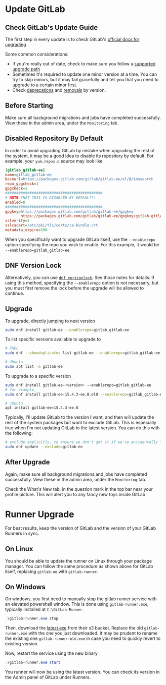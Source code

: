 # Update GitLab

## Check GitLab's Update Guide

The first step in every update is to check GitLab's [official docs for upgrading](https://docs.gitlab.com/ee/update/package/)

Some common considerations:

- If you're really out of date, check to make sure you follow a [supported upgrade path](https://docs.gitlab.com/ee/update/index.html#upgrade-paths)
- Sometimes it's required to update one minor version at a time. You can try to skip minors, but it may fail gracefully and tell you that you need to upgrade to a certain minor first.
- Check [deprecations](https://docs.gitlab.com/ee/update/deprecations.html) and [removals](https://docs.gitlab.com/ee/update/removals.html) by version.

## Before Starting

Make sure all background migrations and jobs have completed successfully. View these in the admin area, under the `Monitoring` tab.

## Disabled Repository By Default

In order to avoid upgrading GitLab by mistake when upgrading the rest of the system, it may be a good idea to disable its repository by default. For example, your `yum.repos.d` source may look like

```ini
[gitlab_gitlab-ee]
name=gitlab_gitlab-ee
baseurl=https://packages.gitlab.com/gitlab/gitlab-ee/el/8/$basearch
repo_gpgcheck=1
gpgcheck=1
############################################
# NOTE THAT THIS IS DISABLED BY DEFAULT!!
enabled=0
############################################
gpgkey=https://packages.gitlab.com/gitlab/gitlab-ee/gpgkey
       https://packages.gitlab.com/gitlab/gitlab-ee/gpgkey/gitlab-gitlab-ee-3D645A26AB9FBD22.pub.gpg
sslverify=1
sslcacert=/etc/pki/tls/certs/ca-bundle.crt
metadata_expire=300
```

When you specifically want to upgrade GitLab itself, use the `--enablerepo` option specifying the repo you wish to enable. For this example, it would be `--enablerepo=gitlab_gitlab-ee`.

## DNF Version Lock

Alternatively, you can use [`dnf versionlock`](../dnf/dnf_pinning.md). See those notes for details. If using this method, specifying the `--enablerepo` option is not necessary, but you must first remove the lock before the upgrade will be allowed to continue.

## Upgrade

To upgrade, directly jumping to next version

```bash
sudo dnf install gitlab-ee --enablerepo=gitlab_gitlab-ee
```

To list specific versions available to upgrade to

```bash
# RHEL
sudo dnf --showduplicates list gitlab-ee --enablerepo=gitlab_gitlab-ee

# Ubuntu
sudo apt list -a gitlab-ee
```

To upgrade to a specific version

```bash
sudo dnf install gitlab-ee-<version> --enablerepo=gitlab_gitlab-ee
# for example,
sudo dnf install gitlab-ee-15.4.3-ee.0.el8 --enablerepo=gitlab_gitlab-ee

# ubuntu
apt install gitlab-ee=15.4.3-ee.0
```

Typically, I'll update GitLab to the version I want, and then will update the rest of the system packages but want to exclude GitLab. This is especially true when I'm not updating GitLab to the latest version. You can do this with the following:

```bash
# exclude explicitly, to ensure we don't get it if we've accidentally left the repo enabled
sudo dnf update --exclude=gitlab-ee
```

## After Upgrade

Again, make sure all background migrations and jobs have completed successfully. View these in the admin area, under the `Monitoring` tab.

Check the What's New tab, in the question mark in the top bar near your profile picture. This will alert you to any fancy new toys inside GitLab

# Runner Upgrade

For best results, keep the version of GitLab and the version of your GitLab Runners in sync.

## On Linux

You should be able to update the runner on Linux through your package manager. You can follow the same procedure as shown above for GitLab itself, replacing `gitlab-ee` with `gitlab-runner`.

## On Windows

On windows, you first need to manually stop the gitlab runner service with an elevated powershell window. This is done using `gitlab-runner.exe`, typically installed at `C:\GitLab-Runner`.

```powershell
.\gitlab-runner.exe stop
```

Then, download the [latest exe](https://gitlab-runner-downloads.s3.amazonaws.com/latest/binaries/gitlab-runner-windows-amd64.exe) from their s3 bucket. Replace the old `gitlab-runner.exe` with the one you just downloaded. It may be prudent to rename the existing one `gitlab-runner-old.exe` in case you need to quickly revert to existing version.

Now, restart the service using the new binary

```powershell
.\gitlab-runner.exe start
```

You runner will now be using the latest version. You can check its version in the Admin panel of GitLab under Runners.
